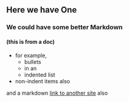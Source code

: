 ## Here we have One

### We could have some better Markdown
#### (this is from a doc)

- for example,
  - bullets
  - in an 
  - indented list
- non-indent items also

<p>and a markdown <a href="https://narrationsd.com" 
   target="_blank">link to another site</a> also</p>
